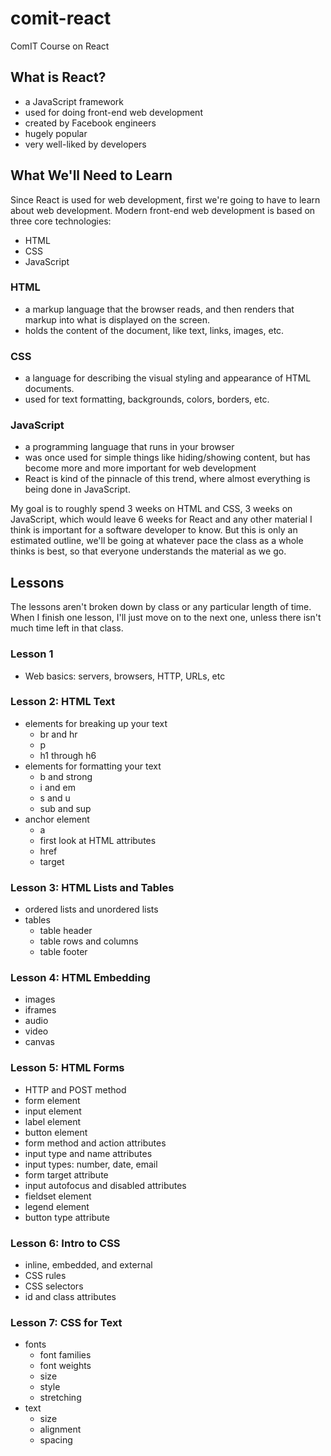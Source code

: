# comit-react
ComIT Course on React

## What is React?
- a JavaScript framework
- used for doing front-end web development
- created by Facebook engineers
- hugely popular
- very well-liked by developers

## What We'll Need to Learn
Since React is used for web development, first we're going to have to learn about web development.
Modern front-end web development is based on three core technologies:
- HTML
- CSS
- JavaScript

### HTML
- a markup language that the browser reads, and then renders that markup into what is displayed on the screen.
- holds the content of the document, like text, links, images, etc. 

### CSS
- a language for describing the visual styling and appearance of HTML documents.
- used for text formatting, backgrounds, colors, borders, etc.

### JavaScript
- a programming language that runs in your browser
- was once used for simple things like hiding/showing content, but has become more and more important for web development
- React is kind of the pinnacle of this trend, where almost everything is being done in JavaScript.

My goal is to roughly spend 3 weeks on HTML and CSS, 3 weeks on JavaScript, which would leave 6 weeks for React and any other material I think is important for a software developer to know. But this is only an estimated outline, we'll be going at whatever pace the class as a whole thinks is best, so that everyone understands the material as we go.

## Lessons
The lessons aren't broken down by class or any particular length of time. When I finish one lesson, I'll just move on to the next one, unless there isn't much time left in that class.

### Lesson 1
- Web basics: servers, browsers, HTTP, URLs, etc

### Lesson 2: HTML Text
- elements for breaking up your text
  - br and hr
  - p
  - h1 through h6
- elements for formatting your text
  - b and strong
  - i and em
  - s and u
  - sub and sup
- anchor element
  - a
  - first look at HTML attributes
  - href
  - target

### Lesson 3: HTML Lists and Tables
- ordered lists and unordered lists
- tables
  - table header
  - table rows and columns
  - table footer

### Lesson 4: HTML Embedding
- images
- iframes
- audio
- video
- canvas

### Lesson 5: HTML Forms
- HTTP and POST method
- form element
- input element
- label element
- button element
- form method and action attributes
- input type and name attributes
- input types: number, date, email
- form target attribute
- input autofocus and disabled attributes
- fieldset element
- legend element
- button type attribute

### Lesson 6: Intro to CSS
- inline, embedded, and external
- CSS rules
- CSS selectors
- id and class attributes

### Lesson 7: CSS for Text
- fonts
  - font families
  - font weights
  - size
  - style
  - stretching
- text 
  - size
  - alignment
  - spacing
